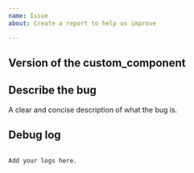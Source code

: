 ```yaml
---
name: Issue
about: Create a report to help us improve

---
```


<!-- Before you open a new issue, search through the existing issues to see if others have had the same problem.

Issues not containing the minimum requirements will be closed:

- Issues without a description (using the header is not good enough) will be closed.

-->

## Version of the custom_component
<!-- If you are not using the newest version, download and try that before opening an issue
If you are unsure about the version check the version.py file.
-->

## Describe the bug
A clear and concise description of what the bug is.

## Debug log

<!-- To enable debug logs check add this to your config file. Be sure to not duplicate the logger section.
logger:
  default: warning
  logs:
    custom_components.senseme: debug
    aiosenseme.device: debug
    aiosenseme.discovery: debug
-->

```text

Add your logs here.

```